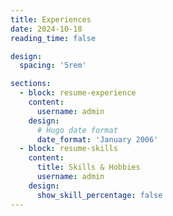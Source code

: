```yaml
---
title: Experiences
date: 2024-10-18
reading_time: false

design:
  spacing: '5rem'

sections:
  - block: resume-experience
    content:
      username: admin
    design:
      # Hugo date format
      date_format: 'January 2006'
  - block: resume-skills
    content:
      title: Skills & Hobbies
      username: admin
    design:
      show_skill_percentage: false
---
```


